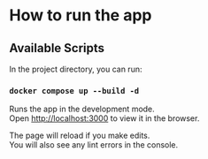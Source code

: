 # How to run the app

## Available Scripts

In the project directory, you can run:

### `docker compose up --build -d`

Runs the app in the development mode.\
Open [http://localhost:3000](http://localhost:3000) to view it in the browser.

The page will reload if you make edits.\
You will also see any lint errors in the console.